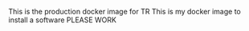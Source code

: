 This is the production docker image for TR
This is my docker image to install a software 
PLEASE WORK
